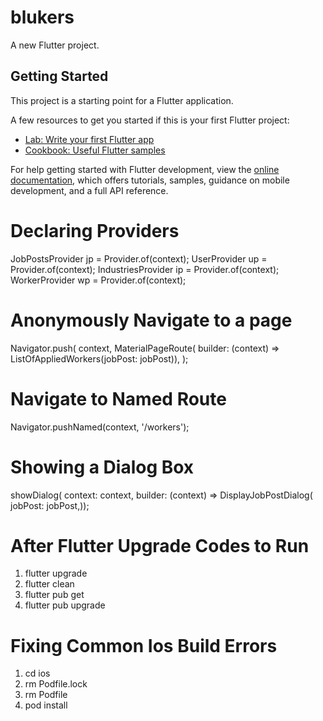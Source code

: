 # blukers

A new Flutter project.

## Getting Started

This project is a starting point for a Flutter application.

A few resources to get you started if this is your first Flutter project:

- [Lab: Write your first Flutter app](https://docs.flutter.dev/get-started/codelab)
- [Cookbook: Useful Flutter samples](https://docs.flutter.dev/cookbook)

For help getting started with Flutter development, view the
[online documentation](https://docs.flutter.dev/), which offers tutorials,
samples, guidance on mobile development, and a full API reference.

# Declaring Providers
JobPostsProvider jp = Provider.of<JobPostsProvider>(context);
UserProvider up = Provider.of<UserProvider>(context);
IndustriesProvider ip = Provider.of<IndustriesProvider>(context);
WorkerProvider wp = Provider.of<WorkerProvider>(context);

# Anonymously Navigate to a page
Navigator.push(
context,
MaterialPageRoute(
    builder: (context) =>
        ListOfAppliedWorkers(jobPost: jobPost)),
);

# Navigate to Named Route
Navigator.pushNamed(context, '/workers');

# Showing a Dialog Box
showDialog(
    context: context,
    builder: (context) => DisplayJobPostDialog(
          jobPost: jobPost,));

# After Flutter Upgrade Codes to Run
1. flutter upgrade
2. flutter clean
3. flutter pub get
4. flutter pub upgrade


# Fixing Common Ios Build Errors
1. cd ios
2. rm Podfile.lock
3. rm Podfile
4. pod install

